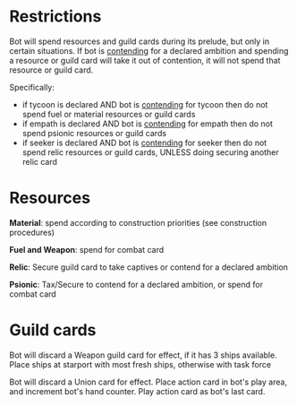 # Restrictions

Bot will spend resources and guild cards during its prelude, but only in certain situations.
If bot is <ins>contending</ins> for a declared ambition and spending a resource or guild card will take it out of contention, it will not spend that resource or guild card.

Specifically:
- if tycoon is declared AND bot is <ins>contending</ins> for tycoon then do not spend fuel or material resources or guild cards
- if empath is declared AND bot is <ins>contending</ins> for empath then do not spend psionic resources or guild cards
- if seeker is declared AND bot is <ins>contending</ins> for seeker then do not spend relic resources or guild cards, UNLESS doing securing another relic card

# Resources

**Material**: spend according to construction priorities (see construction procedures)

**Fuel and Weapon**: spend for combat card

**Relic**: Secure guild card to take captives or contend for a declared ambition

**Psionic**: Tax/Secure to contend for a declared ambition, or spend for combat card

# Guild cards

Bot will discard a Weapon guild card for effect, if it has 3 ships available. Place ships at starport with most fresh ships, otherwise with task force

Bot will discard a Union card for effect. Place action card in bot's play area, and increment bot's hand counter. Play action card as bot's last card.
